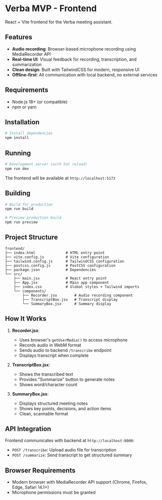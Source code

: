 # Verba MVP - Frontend

React + Vite frontend for the Verba meeting assistant.

## Features

- **Audio recording**: Browser-based microphone recording using MediaRecorder API
- **Real-time UI**: Visual feedback for recording, transcription, and summarization
- **Clean design**: Built with TailwindCSS for modern, responsive UI
- **Offline-first**: All communication with local backend, no external services

## Requirements

- Node.js 18+ (or compatible)
- npm or yarn

## Installation

```bash
# Install dependencies
npm install
```

## Running

```bash
# Development server (with hot reload)
npm run dev
```

The frontend will be available at `http://localhost:5173`

## Building

```bash
# Build for production
npm run build

# Preview production build
npm run preview
```

## Project Structure

```
frontend/
├── index.html              # HTML entry point
├── vite.config.js          # Vite configuration
├── tailwind.config.js      # TailwindCSS configuration
├── postcss.config.js       # PostCSS configuration
├── package.json            # Dependencies
└── src/
    ├── main.jsx            # React entry point
    ├── App.jsx             # Main app component
    ├── index.css           # Global styles + Tailwind imports
    └── components/
        ├── Recorder.jsx        # Audio recording component
        ├── TranscriptBox.jsx   # Transcript display
        └── SummaryBox.jsx      # Summary display
```

## How It Works

1. **Recorder.jsx**: 
   - Uses browser's `getUserMedia()` to access microphone
   - Records audio in WebM format
   - Sends audio to backend `/transcribe` endpoint
   - Displays transcript when complete

2. **TranscriptBox.jsx**:
   - Shows the transcribed text
   - Provides "Summarize" button to generate notes
   - Shows word/character count

3. **SummaryBox.jsx**:
   - Displays structured meeting notes
   - Shows key points, decisions, and action items
   - Clean, scannable format

## API Integration

Frontend communicates with backend at `http://localhost:8000`:

- `POST /transcribe`: Upload audio file for transcription
- `POST /summarize`: Send transcript to get structured summary

## Browser Requirements

- Modern browser with MediaRecorder API support (Chrome, Firefox, Edge, Safari 14.1+)
- Microphone permissions must be granted
